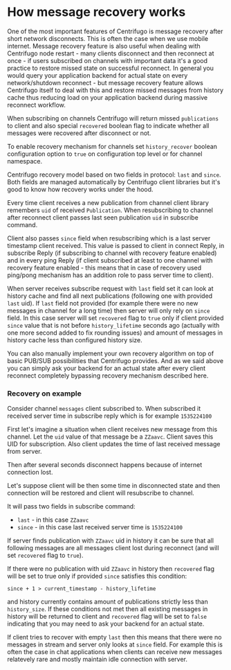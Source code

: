 # How message recovery works

One of the most important features of Centrifugo is message recovery after short network disconnects. This is often the case when we use mobile internet. Message recovery feature is also useful when dealing with Centrifugo node restart - many clients disconnect and then reconnect at once - if users subscribed on channels with important data it's a good practice to restore missed state on successful reconnect. In general you would query your application backend for actual state on every network/shutdown reconnect - but message recovery feature allows Centrifugo itself to deal with this and restore missed messages from history cache thus reducing load on your application backend during massive reconnect workflow.

When subscribing on channels Centrifugo will return missed `publications` to client and also special `recovered` boolean flag to indicate whether all messages were recovered after disconnect or not.

To enable recovery mechanism for channels set `history_recover` boolean configuration option to `true` on configuration top level or for channel namespace.

Centrifugo recovery model based on two fields in protocol: `last` and `since`. Both fields are managed automatically by Centrifugo client libraries but it's good to know how recovery works under the hood.

Every time client receives a new publication from channel client library remembers `uid` of received `Publication`. When resubscribing to channel after reconnect client passes last seen publication `uid` in subscribe command.

Client also passes `since` field when resubscribing which is a last server timestamp client received. This value is passed to client in connect Reply, in subscribe Reply (if subscribing to channel with recovery feature enabled) and in every ping Reply (if client subscribed at least to one channel with recovery feature enabled - this means that in case of recovery used ping/pong mechanism has an addition role to pass server time to client).

When server receives subscribe request with `last` field set it can look at history cache and find all next publications (following one with provided `last` uid). If `last` field not provided (for example there were no new messages in channel for a long time) then server will only rely on `since` field. In this case server will set `recovered` flag to `true` only if client provided `since` value that is not before `history_lifetime` seconds ago (actually with one more second added to fix rounding issues) and amount of messages in history cache less than configured history size.

You can also manually implement your own recovery algorithm on top of basic PUB/SUB possibilities that Centrifugo provides. And as we said above you can simply ask your backend for an actual state after every client reconnect completely bypassing recovery mechanism described here.

### Recovery on example

Consider channel `messages` client subscribed to. When subscribed it received server time in subscribe reply which is for example `1535224100`

First let's imagine a situation when client receives new message from this channel. Let the `uid` value of that message be a `ZZaavc`. Client saves this UID for subscription. Also client updates the time of last received message from server.

Then after several seconds disconnect happens because of internet connection lost.

Let's suppose client will be then some time in disconnected state and then connection will be restored and client will resubscribe to channel.

It will pass two fields in subscribe command:

* `last` - in this case `ZZaavc`
* `since` - in this case last received server time is `1535224100`

If server finds publication with `ZZaavc` uid in history it can be sure that all following messages are all messages client lost during reconnect (and will set `recovered` flag to `true`). 

If there were no publication with uid `ZZaavc` in history then `recovered` flag will be set to true only if provided `since` satisfies this condition:

```
since + 1 > current_timestamp - history_lifetime
```

and history currently contains amount of publications strictly less than `history_size`. If these conditions not met then all existing messages in history will be returned to client and `recovered` flag will be set to `false` indicating that you may need to ask your backend for an actual state.

If client tries to recover with empty `last` then this means that there were no messages in stream and server only looks at `since` field. For example this is often the case in chat applications when clients can receive new messages relatevely rare and mostly maintain idle connection with server.  

